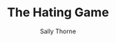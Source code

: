 ---
title: The Hating Game
author: Sally Thorne
status: Read
image: the-hating-game.jpg
start_date: 2024/07/17
end_date: 2024/07/20
rating: 3
length: 384
own: false
---